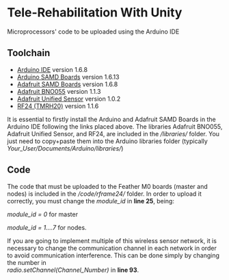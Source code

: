 # Tele-Rehabilitation With Unity
Microprocessors' code to be uploaded using the Arduino IDE

## Toolchain
* [Arduino IDE](https://www.arduino.cc/en/Main/OldSoftwareReleases) version 1.6.8
* [Arduino SAMD Boards](https://learn.adafruit.com/adafruit-feather-m0-basic-proto/setup) version 1.6.13
* [Adafruit SAMD Boards](https://learn.adafruit.com/adafruit-feather-m0-basic-proto/using-with-arduino-ide) version 1.6.8
* [Adafruit BNO055](https://github.com/adafruit/Adafruit_BNO055) version 1.1.3
* [Adafruit Unified Sensor](https://github.com/adafruit/Adafruit_Sensor) version 1.0.2
* [RF24 (TMRH20)](https://github.com/nRF24/RF24) version 1.1.6 

It is essential to firstly install the Arduino and Adafruit SAMD Boards in the Arduino IDE following the links placed above.
The libraries Adafruit BNO055, Adafruit Unified Sensor, and RF24, are included in the */libraries/* folder. You just need to copy+paste them into the Arduino libraries folder (typically *Your_User/Documents/Arduino/libraries/*)

## Code

The code that must be uploaded to the Feather M0 boards (master and nodes) is included in the */code/rframe24/* folder. In order to upload it correctly, you must change the *module_id* in __line 25__, being:

*module_id = 0* for master

*module_id = 1....7* for nodes.

If you are going to implement multiple of this wireless sensor network, it is necessary to change the communication channel in each network in order to avoid communication interference. This can be done simply by changing the number in
<br /> *radio.setChannel(Channel_Number)* in __line 93__.
